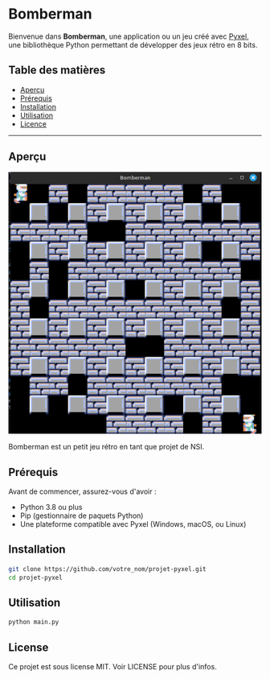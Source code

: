 # Bomberman

Bienvenue dans **Bomberman**, une application ou un jeu créé avec [Pyxel](https://github.com/kitao/pyxel), une bibliothèque Python permettant de développer des jeux rétro en 8 bits.

## Table des matières

- [Aperçu](#aperçu)
- [Prérequis](#prérequis)
- [Installation](#installation)
- [Utilisation](#utilisation)
- [Licence](#licence)

---

## Aperçu

![Aperçu du projet](assets/screenshot.png)

Bomberman est un petit jeu rétro en tant que projet de NSI.

## Prérequis

Avant de commencer, assurez-vous d'avoir :

- Python 3.8 ou plus
- Pip (gestionnaire de paquets Python)
- Une plateforme compatible avec Pyxel (Windows, macOS, ou Linux)

## Installation

   ```bash
   git clone https://github.com/votre_nom/projet-pyxel.git
   cd projet-pyxel
   ```

## Utilisation

  ```bash
  python main.py
  ```

## License

Ce projet est sous license MIT. Voir LICENSE pour plus d'infos.
